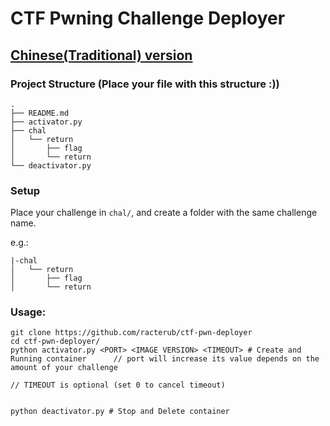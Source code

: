 CTF Pwning Challenge Deployer
===

## [Chinese(Traditional) version](README-zhtw.md)

### Project Structure (Place your file with this structure :))
```
.
├── README.md
├── activator.py
├── chal
│   └── return
│       ├── flag
│       └── return
└── deactivator.py
```

### Setup
Place your challenge in `chal/`, and create a folder with the same challenge name.

e.g.:
```
|-chal
│   └── return
│       ├── flag
│       └── return
```

### Usage:
```
git clone https://github.com/racterub/ctf-pwn-deployer
cd ctf-pwn-deployer/
python activator.py <PORT> <IMAGE VERSION> <TIMEOUT> # Create and Running container      // port will increase its value depends on the amount of your challenge 
                                                                                        // TIMEOUT is optional (set 0 to cancel timeout)


python deactivator.py # Stop and Delete container
```
